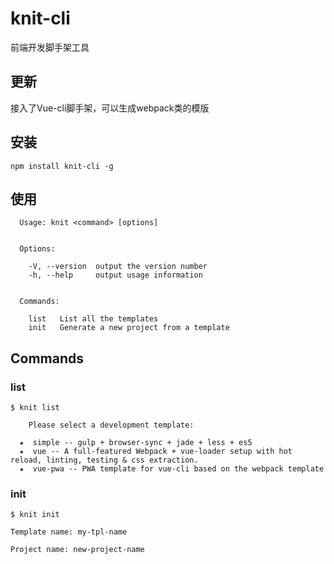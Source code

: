 # knit-cli
前端开发脚手架工具

## 更新
接入了Vue-cli脚手架，可以生成webpack类的模版

## 安装
```
npm install knit-cli -g
```

## 使用
```
  Usage: knit <command> [options]


  Options:

    -V, --version  output the version number
    -h, --help     output usage information


  Commands:

    list   List all the templates
    init   Generate a new project from a template
```

## Commands
### list
```
$ knit list

    Please select a development template:

  ★  simple -- gulp + browser-sync + jade + less + es5
  ★  vue -- A full-featured Webpack + vue-loader setup with hot reload, linting, testing & css extraction.
  ★  vue-pwa -- PWA template for vue-cli based on the webpack template
```

### init
```
$ knit init 

Template name: my-tpl-name

Project name: new-project-name

```

